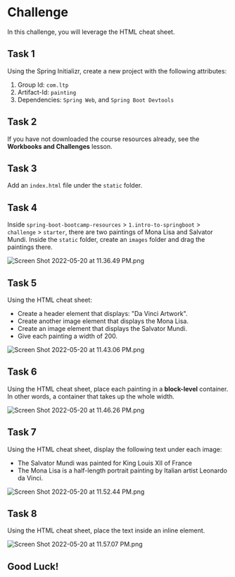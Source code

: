 # Challenge

In this challenge, you will leverage the HTML cheat sheet.

## Task 1

Using the Spring Initializr, create a new project with the following attributes:

1. Group Id: `com.ltp`
2. Artifact-Id: `painting`
3. Dependencies: `Spring Web`, and `Spring Boot Devtools`

## Task 2

If you have not downloaded the course resources already, see the **Workbooks and Challenges** lesson.

## Task 3
Add an `index.html` file under the `static` folder.

## Task 4

Inside `spring-boot-bootcamp-resources` > `1.intro-to-springboot` > `challenge` > `starter`, there are two paintings of Mona Lisa and Salvator Mundi. Inside the `static` folder, create an `images` folder and drag the paintings there.

![Screen Shot 2022-05-20 at 11.36.49 PM.png](https://firebasestorage.googleapis.com/v0/b/learnthepart-75aed.appspot.com/o/images%2Fd81563d4-cc53-4e32-ab35-5b4757d14f76?alt=media&token=f063a263-1961-4dfb-bb3b-978a79e26c14)

## Task 5
Using the HTML cheat sheet:
- Create a header element that displays: "Da Vinci Artwork".
- Create another image element that displays the Mona Lisa.
- Create an image element that displays the Salvator Mundi.
- Give each painting a width of 200.

![Screen Shot 2022-05-20 at 11.43.06 PM.png](https://firebasestorage.googleapis.com/v0/b/learnthepart-75aed.appspot.com/o/images%2F387e6fdc-d915-4ed8-93ad-b6cdd3a76454?alt=media&token=a3517790-698f-4b31-92c5-66a1d7a7e0a6)

## Task 6

Using the HTML cheat sheet, place each painting in a **block-level** container. In other words, a container that takes up the whole width.

![Screen Shot 2022-05-20 at 11.46.26 PM.png](https://firebasestorage.googleapis.com/v0/b/learnthepart-75aed.appspot.com/o/images%2F10a5675d-b867-49a5-8e97-2e36289de0df?alt=media&token=ae9082dd-9c1e-4fa5-ac80-d859942a6da5)

## Task 7

Using the HTML cheat sheet, display the following text under each image:

- The Salvator Mundi was painted for King Louis XII of France
- The Mona Lisa is a half-length portrait painting by Italian artist Leonardo da Vinci.

![Screen Shot 2022-05-20 at 11.52.44 PM.png](https://firebasestorage.googleapis.com/v0/b/learnthepart-75aed.appspot.com/o/images%2Fb7dc18fb-6a65-434e-aa36-69c3e2447e95?alt=media&token=3f7f91d8-e13f-4411-9021-dc7c33224584)

## Task 8

Using the HTML cheat sheet, place the text inside an inline element.

![Screen Shot 2022-05-20 at 11.57.07 PM.png](https://firebasestorage.googleapis.com/v0/b/learnthepart-75aed.appspot.com/o/images%2F29a64410-b81a-4898-a7b1-4093f11aeebd?alt=media&token=b80c5888-0ae0-4358-b843-73da980b24e5)

## Good Luck!